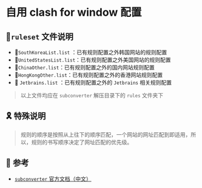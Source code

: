 # 自用 clash for window 配置

## :bookmark_tabs:`ruleset` 文件说明

-   :bookmark:`SouthKoreaList.list` ：已有规则配置之外韩国网站的规则配置
-   :bookmark:`UnitedStatesList.list`：已有规则配置之外美国网站的规则配置
-   :bookmark:`ChinaOther.list`：已有规则配置之外的国内网站规则配置
-   :bookmark:`HongKongOther.list`：已有规则配置之外的香港网站规则配置
-   :bookmark: `Jetbrains.list` ：已有规则配置之外的 `Jetbrains` 相关规则配置

>   以上文件均应在 `subconverter` 解压目录下的 `rules` 文件夹下

## :reminder_ribbon: 特殊说明

>   规则的顺序是按照从上往下的顺序匹配，一个网站的网址匹配到即适用，所以，规则的书写顺序决定了网址匹配的优先级。

## :pushpin: 参考

-   [`subconverter` 官方文档（中文）](https://github.com/tindy2013/subconverter/blob/master/README-cn.md)
